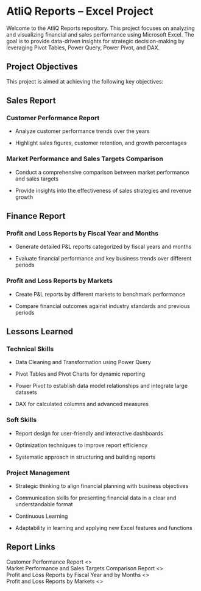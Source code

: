 # AtliQ Reports – Excel Project

Welcome to the AtliQ Reports repository. This project focuses on analyzing and visualizing financial and sales performance using Microsoft Excel. 
The goal is to provide data-driven insights for strategic decision-making by leveraging Pivot Tables, Power Query, Power Pivot, and DAX.

## Project Objectives
This project is aimed at achieving the following key objectives:

## Sales Report

### Customer Performance Report
+ Analyze customer performance trends over the years
- Highlight sales figures, customer retention, and growth percentages

### Market Performance and Sales Targets Comparison
+ Conduct a comprehensive comparison between market performance and sales targets
- Provide insights into the effectiveness of sales strategies and revenue growth

## Finance Report

### Profit and Loss Reports by Fiscal Year and Months
- Generate detailed P&L reports categorized by fiscal years and months
+ Evaluate financial performance and key business trends over different periods

### Profit and Loss Reports by Markets
- Create P&L reports by different markets to benchmark performance
+ Compare financial outcomes against industry standards and previous periods

## Lessons Learned

### Technical Skills
+ Data Cleaning and Transformation using Power Query
- Pivot Tables and Pivot Charts for dynamic reporting
+ Power Pivot to establish data model relationships and integrate large datasets
- DAX for calculated columns and advanced measures

### Soft Skills
+ Report design for user-friendly and interactive dashboards
- Optimization techniques to improve report efficiency
+ Systematic approach in structuring and building reports

### Project Management
+ Strategic thinking to align financial planning with business objectives
- Communication skills for presenting financial data in a clear and understandable format
+ Continuous Learning
- Adaptability in learning and applying new Excel features and functions

## Report Links
Customer Performance Report <>     
Market Performance and Sales Targets Comparison Report <>          
Profit and Loss Reports by Fiscal Year and by Months <>    
Profit and Loss Reports by Markets <>           
